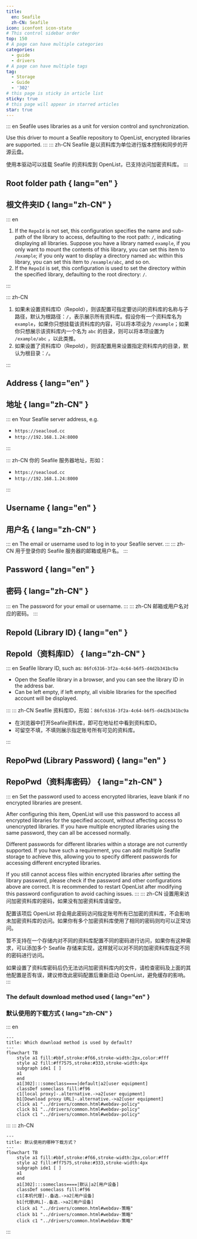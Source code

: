 ```yaml
---
title:
  en: Seafile
  zh-CN: Seafile
icon: iconfont icon-state
# This control sidebar order
top: 150
# A page can have multiple categories
categories:
  - guide
  - drivers
# A page can have multiple tags
tag:
  - Storage
  - Guide
  - '302'
# this page is sticky in article list
sticky: true
# this page will appear in starred articles
star: true
---
```


::: en
Seafile uses libraries as a unit for version control and synchronization.

Use this driver to mount a Seafile repository to OpenList, encrypted libraries are supported.
:::
::: zh-CN
Seafile 是以资料库为单位进行版本控制和同步的开源云盘。

使用本驱动可以挂载 Seafile 的资料库到 OpenList，已支持访问加密资料库。
:::

## Root folder path { lang="en" }

## 根文件夹ID { lang="zh-CN" }

::: en

1. If the `RepoId` is not set, this configuration specifies the name and sub-path of the library to access, defaulting to the root path: `/`, indicating displaying all libraries. Suppose you have a library named `example`, if you only want to mount the contents of this library, you can set this item to `/example`; if you only want to display a directory named `abc` within this library, you can set this item to `/example/abc`, and so on.
2. If the `RepoId` is set, this configuration is used to set the directory within the specified library, defaulting to the root directory: `/`.

:::

::: zh-CN

1. 如果未设置资料库ID（RepoId），则该配置可指定要访问的资料库的名称与子路径，默认为根路径：`/`，表示展示所有资料库。假设你有一个资料库名为 `example`，如果你只想挂载该资料库的内容，可以将本项设为 `/example`；如果你只想展示该资料库内一个名为 `abc` 的目录，则可以将本项设置为 `/example/abc` ，以此类推。
2. 如果设置了资料库ID（RepoId），则该配置用来设置指定资料库内的目录，默认为根目录：`/`。

:::

## Address { lang="en" }

## 地址 { lang="zh-CN" }

::: en
Your Seafile server address, e.g.

- `https://seacloud.cc`
- `http://192.168.1.24:8000`

:::

::: zh-CN
你的 Seafile 服务器地址，形如：

- `https://seacloud.cc`
- `http://192.168.1.24:8000`

:::

## Username { lang="en" }

## 用户名 { lang="zh-CN" }

::: en
The email or username used to log in to your Seafile server.
:::
::: zh-CN
用于登录你的 Seafile 服务器的邮箱或用户名。
:::

## Password { lang="en" }

## 密码 { lang="zh-CN" }

::: en
The password for your email or username.
:::
::: zh-CN
邮箱或用户名对应的密码。
:::

## RepoId (Library ID) { lang="en" }

## RepoId（资料库ID） { lang="zh-CN" }

::: en
Seafile library ID, such as: `86fc6316-3f2a-4c64-b6f5-d4d2b341bc9a`

- Open the Seafile library in a browser, and you can see the library ID in the address bar.
- Can be left empty, if left empty, all visible libraries for the specified account will be displayed.

:::
::: zh-CN
Seafile 资料库ID，形如：`86fc6316-3f2a-4c64-b6f5-d4d2b341bc9a`

- 在浏览器中打开Seafile资料库，即可在地址栏中看到资料库ID。
- 可留空不填，不填则展示指定账号所有可见的资料库。

:::

## RepoPwd (Library Password) { lang="en" }

## RepoPwd（资料库密码） { lang="zh-CN" }

::: en
Set the password used to access encrypted libraries, leave blank if no encrypted libraries are present.

After configuring this item, OpenList will use this password to access all encrypted libraries for the specified account, without affecting access to unencrypted libraries. If you have multiple encrypted libraries using the same password, they can all be accessed normally.

Different passwords for different libraries within a storage are not currently supported. If you have such a requirement, you can add multiple Seafile storage to achieve this, allowing you to specify different passwords for accessing different encrypted libraries.

If you still cannot access files within encrypted libraries after setting the library password, please check if the password and other configurations above are correct. It is recommended to restart OpenList after modifying this password configuration to avoid caching issues.
:::
::: zh-CN
设置用来访问加密资料库的密码，如果没有加密资料库请留空。

配置该项后 OpenList 将会用此密码访问指定账号所有已加密的资料库，不会影响未加密资料库的访问。如果你有多个加密资料库使用了相同的密码则均可以正常访问。

暂不支持在一个存储内对不同的资料库配置不同的密码进行访问，如果你有这种需求，可以添加多个 Seafile 存储来实现，这样就可以对不同的加密资料库指定不同的密码进行访问。

如果设置了资料库密码后仍无法访问加密资料库内的文件，请检查密码及上面的其他配置是否有误，建议修改此密码配置后重新启动 OpenList，避免缓存的影响。
:::

### The default download method used { lang="en" }

### 默认使用的下载方式 { lang="zh-CN" }

::: en

```mermaid
---
title: Which download method is used by default?
---
flowchart TB
    style a1 fill:#bbf,stroke:#f66,stroke-width:2px,color:#fff
    style a2 fill:#ff7575,stroke:#333,stroke-width:4px
    subgraph ide1 [ ]
    a1
    end
    a1[302]:::someclass====|default|a2[user equipment]
    classDef someclass fill:#f96
    c1[local proxy]-.alternative.->a2[user equipment]
    b1[Download proxy URL]-.alternative.->a2[user equipment]
    click a1 "../drivers/common.html#webdav-policy"
    click b1 "../drivers/common.html#webdav-policy"
    click c1 "../drivers/common.html#webdav-policy"
```

:::
::: zh-CN

```mermaid
---
title: 默认使用的哪种下载方式？
---
flowchart TB
    style a1 fill:#bbf,stroke:#f66,stroke-width:2px,color:#fff
    style a2 fill:#ff7575,stroke:#333,stroke-width:4px
    subgraph ide1 [ ]
    a1
    end
    a1[302]:::someclass====|默认|a2[用户设备]
    classDef someclass fill:#f96
    c1[本机代理]-.备选.->a2[用户设备]
    b1[代理URL]-.备选.->a2[用户设备]
    click a1 "../drivers/common.html#webdav-策略"
    click b1 "../drivers/common.html#webdav-策略"
    click c1 "../drivers/common.html#webdav-策略"
```

:::
